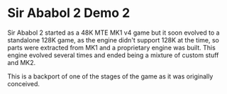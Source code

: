 # Sir Ababol 2 Demo 2

Sir Ababol 2 started as a 48K MTE MK1 v4 game but it soon evolved to a standalone 128K game, as the engine didn't support 128K at the time, so parts were extracted from MK1 and a proprietary engine was built. This engine evolved several times and ended being a mixture of custom stuff and MK2.

This is a backport of one of the stages of the game as it was originally conceived.
